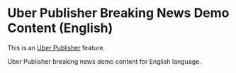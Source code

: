 # Uber Publisher Breaking News Demo Content (English)

This is an [Uber Publisher](https://www.drupal.org/project/uber_publisher)
 feature.

Uber Publisher breaking news demo content for English language.
